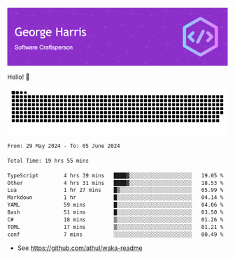 ![img](./assets/github-header.png)

Hello! :wave:

<div align="center">
  <img  src="https://github.com/1999AZZAR/1999AZZAR/blob/readme/resources/img/grid-snake.svg" alt="snake" />
</div>

<!--START_SECTION:waka-->

```txt
From: 29 May 2024 - To: 05 June 2024

Total Time: 19 hrs 55 mins

TypeScript        4 hrs 39 mins   ████▓░░░░░░░░░░░░░░░░░░░░   19.05 %
Other             4 hrs 31 mins   ████▓░░░░░░░░░░░░░░░░░░░░   18.53 %
Lua               1 hr 27 mins    █▒░░░░░░░░░░░░░░░░░░░░░░░   05.99 %
Markdown          1 hr            █░░░░░░░░░░░░░░░░░░░░░░░░   04.14 %
YAML              59 mins         █░░░░░░░░░░░░░░░░░░░░░░░░   04.06 %
Bash              51 mins         █░░░░░░░░░░░░░░░░░░░░░░░░   03.50 %
C#                18 mins         ▒░░░░░░░░░░░░░░░░░░░░░░░░   01.26 %
TOML              17 mins         ▒░░░░░░░░░░░░░░░░░░░░░░░░   01.21 %
conf              7 mins          ░░░░░░░░░░░░░░░░░░░░░░░░░   00.49 %
```

<!--END_SECTION:waka-->

- See <https://github.com/athul/waka-readme>
